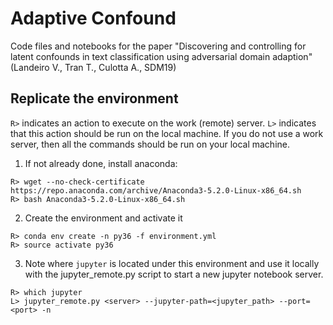 # Adaptive Confound
Code files and notebooks for the paper "Discovering and controlling for latent confounds in text classification using adversarial domain adaption" (Landeiro V., Tran T., Culotta A., SDM19)

## Replicate the environment

`R>` indicates an action to execute on the work (remote) server. `L>` indicates that this action should be run on the local machine.
If you do not use a work server, then all the commands should be run on your local machine.

1. If not already done, install anaconda: 
```
R> wget --no-check-certificate https://repo.anaconda.com/archive/Anaconda3-5.2.0-Linux-x86_64.sh
R> bash Anaconda3-5.2.0-Linux-x86_64.sh
```
2. Create the environment and activate it
```
R> conda env create -n py36 -f environment.yml
R> source activate py36
```
3. Note where `jupyter` is located under this environment and use it locally with the jupyter_remote.py script to start a new jupyter notebook server.
```
R> which jupyter
L> jupyter_remote.py <server> --jupyter-path=<jupyter_path> --port=<port> -n
```
